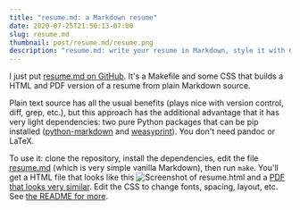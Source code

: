 ```yaml
---
title: "resume.md: a Markdown resume"
date: 2020-07-25T21:50:13-07:00
slug: resume.md
thumbnail: post/resume.md/resume.png
description: "resume.md: write your resume in Markdown, style it with CSS, output to HTML and PDF."
---
```


I just put [resume.md on GitHub](https://github.com/mikepqr/resume.md). It's
a Makefile and some CSS that builds a HTML and PDF version of a resume from
plain Markdown source.

Plain text source has all the usual benefits (plays nice with version control,
diff, grep, etc.), but this approach has the additional advantage that it has
very light dependencies: two pure Python packages that can be pip installed
([python-markdown](https://python-markdown.github.io/) and
[weasyprint](https://weasyprint.org/)). You don't need pandoc or LaTeX.

To use it: clone the repository, install the dependencies, edit the
file
[resume.md](https://raw.githubusercontent.com/mikepqr/resume.md/main/resume.md)
(which is very simple vanilla Markdown), then run `make`. You'll get
a HTML file that looks like this ![Screenshot of
resume.html](/post/resume.md/resume.png)
and a [PDF that looks very
similar](https://raw.githubusercontent.com/mikepqr/resume.md/main/resume.pdf).
Edit the CSS to change fonts, spacing, layout, etc. See [the README for
more](https://github.com/mikepqr/resume.md).
